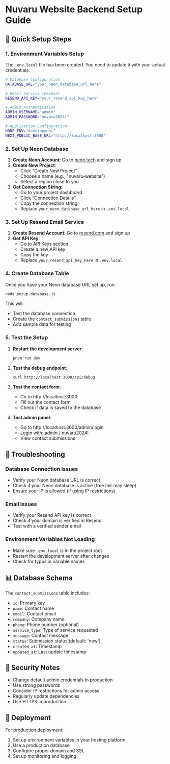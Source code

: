 # Nuvaru Website Backend Setup Guide

## 🚀 Quick Setup Steps

### 1. Environment Variables Setup

The `.env.local` file has been created. You need to update it with your actual credentials:

```bash
# Database Configuration
DATABASE_URL="your_neon_database_url_here"

# Email Service (Resend)
RESEND_API_KEY="your_resend_api_key_here"

# Admin Authentication
ADMIN_USERNAME="admin"
ADMIN_PASSWORD="nuvaru2024!"

# Application Configuration
NODE_ENV="development"
NEXT_PUBLIC_BASE_URL="http://localhost:3000"
```

### 2. Set Up Neon Database

1. **Create Neon Account**: Go to [neon.tech](https://neon.tech) and sign up
2. **Create New Project**: 
   - Click "Create New Project"
   - Choose a name (e.g., "nuvaru-website")
   - Select a region close to you
3. **Get Connection String**:
   - Go to your project dashboard
   - Click "Connection Details"
   - Copy the connection string
   - Replace `your_neon_database_url_here` in `.env.local`

### 3. Set Up Resend Email Service

1. **Create Resend Account**: Go to [resend.com](https://resend.com) and sign up
2. **Get API Key**:
   - Go to API Keys section
   - Create a new API key
   - Copy the key
   - Replace `your_resend_api_key_here` in `.env.local`

### 4. Create Database Table

Once you have your Neon database URL set up, run:

```bash
node setup-database.js
```

This will:
- Test the database connection
- Create the `contact_submissions` table
- Add sample data for testing

### 5. Test the Setup

1. **Restart the development server**:
   ```bash
   pnpm run dev
   ```

2. **Test the debug endpoint**:
   ```bash
   curl http://localhost:3000/api/debug
   ```

3. **Test the contact form**:
   - Go to http://localhost:3000
   - Fill out the contact form
   - Check if data is saved to the database

4. **Test admin panel**:
   - Go to http://localhost:3000/admin/login
   - Login with: admin / nuvaru2024!
   - View contact submissions

## 🔧 Troubleshooting

### Database Connection Issues
- Verify your Neon database URL is correct
- Check if your Neon database is active (free tier may sleep)
- Ensure your IP is allowed (if using IP restrictions)

### Email Issues
- Verify your Resend API key is correct
- Check if your domain is verified in Resend
- Test with a verified sender email

### Environment Variables Not Loading
- Make sure `.env.local` is in the project root
- Restart the development server after changes
- Check for typos in variable names

## 📊 Database Schema

The `contact_submissions` table includes:
- `id`: Primary key
- `name`: Contact name
- `email`: Contact email
- `company`: Company name
- `phone`: Phone number (optional)
- `service_type`: Type of service requested
- `message`: Contact message
- `status`: Submission status (default: 'new')
- `created_at`: Timestamp
- `updated_at`: Last update timestamp

## 🔐 Security Notes

- Change default admin credentials in production
- Use strong passwords
- Consider IP restrictions for admin access
- Regularly update dependencies
- Use HTTPS in production

## 🚀 Deployment

For production deployment:
1. Set up environment variables in your hosting platform
2. Use a production database
3. Configure proper domain and SSL
4. Set up monitoring and logging 